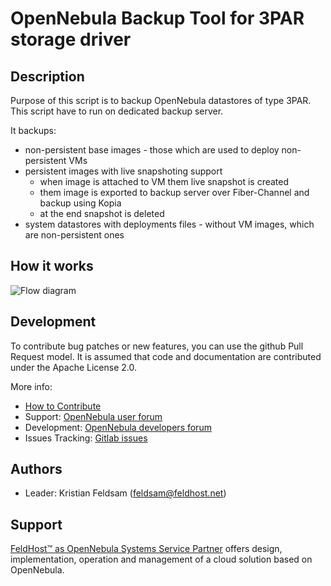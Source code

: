 # OpenNebula Backup Tool for 3PAR storage driver

## Description

Purpose of this script is to backup OpenNebula datastores of type 3PAR.
This script have to run on dedicated backup server.

It backups:
- non-persistent base images - those which are used to deploy non-persistent VMs
- persistent images with live snapshoting support
    - when image is attached to VM them live snapshot is created
    - them image is exported to backup server over Fiber-Channel and backup using Kopia
    - at the end snapshot is deleted
- system datastores with deployments files - without VM images, which are non-persistent ones

## How it works

![Flow diagram](https://gitlab.feldhost.cz/feldhost-public/one-addon-backup-3par/raw/master/images/how-it-works.svg) 

## Development

To contribute bug patches or new features, you can use the github Pull Request model. It is assumed that code and documentation are contributed under the Apache License 2.0.

More info:

* [How to Contribute](http://opennebula.org/addons/contribute/)
* Support: [OpenNebula user forum](https://forum.opennebula.org/c/support)
* Development: [OpenNebula developers forum](https://forum.opennebula.org/c/development)
* Issues Tracking: [Gitlab issues](https://gitlab.feldhost.cz/feldhost-public/one-addon-backup-3par/issues)

## Authors

* Leader: Kristian Feldsam (feldsam@feldhost.net)

## Support

[FeldHost™ as OpenNebula Systems Service Partner](https://www.feldhost.net/products/opennebula) offers design, implementation, operation and management of a cloud solution based on OpenNebula.

